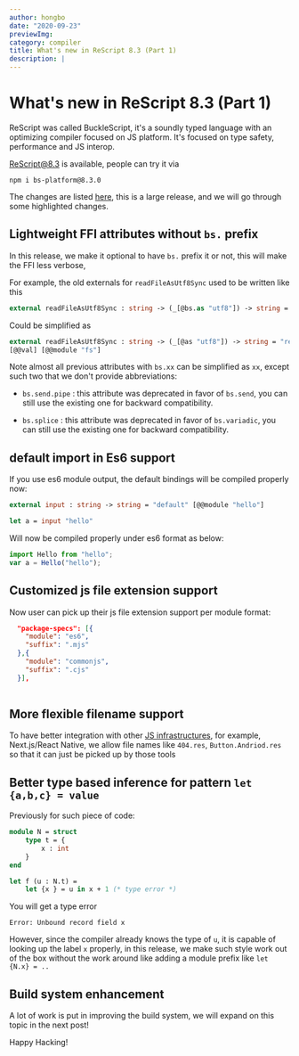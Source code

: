 ```yaml
---
author: hongbo
date: "2020-09-23" 
previewImg:
category: compiler
title: What's new in ReScript 8.3 (Part 1)
description: |
---
```



# What's new in ReScript 8.3 (Part 1)

ReScript was called BuckleScript, 
it's a soundly typed language with an optimizing compiler focused on JS platform. 
It's focused on type safety, performance and JS interop.

ReScript@8.3 is available, people can try it via

```
npm i bs-platform@8.3.0
```

The changes are listed [here](https://github.com/rescript-lang/rescript-compiler/blob/master/Changes.md#83), this is a large release,  and we will go through some highlighted changes.



## Lightweight FFI attributes without `bs.` prefix

In this release, we make it optional to have `bs.` prefix it or not, this will make the FFI less verbose,

For example, the old externals for `readFileAsUtf8Sync` used to be written like this


```ocaml
external readFileAsUtf8Sync : string -> (_[@bs.as "utf8"]) -> string = "readFileSync" [@@bs.val] [@@bs.module "fs"]
```

Could be simplified as 
```ocaml
external readFileAsUtf8Sync : string -> (_[@as "utf8"]) -> string = "readFileSync" 
[@@val] [@@module "fs"]
```

Note almost all previous attributes with `bs.xx` can be simplified as `xx`, except such two that 
we don't provide abbreviations:

- `bs.send.pipe` : this attribute was deprecated in favor of `bs.send`, you can still use the existing one for backward compatibility.

- `bs.splice` : this attribute was deprecated in favor of `bs.variadic`, you can still use the existing one for 
backward compatibility.


## default import in Es6 support

If you use es6 module output, the default bindings will be compiled properly now:

```ocaml
external input : string -> string = "default" [@@module "hello"]

let a = input "hello"
```

Will now be compiled properly under es6 format as below:

```js
import Hello from "hello";
var a = Hello("hello");
```


## Customized js file extension support

Now user can pick up their js file extension support per module format:

```json
  "package-specs": [{
    "module": "es6",
    "suffix": ".mjs"
  },{
    "module": "commonjs",
    "suffix": ".cjs"
  }],
  
```

## More flexible filename support

To have better integration with other [JS infrastructures](https://github.com/rescript-lang/rescript-compiler/issues/4624), for example, Next.js/React Native, we allow file names like `404.res`, `Button.Andriod.res` so that it can just be picked up by those tools



## Better type based inference for pattern `let {a,b,c} = value`

Previously for such piece of code:

```ocaml
module N = struct 
    type t = {
        x : int 
    }
end

let f (u : N.t) = 
    let {x } = u in x + 1 (* type error *)
```

You will get a type error

```
Error: Unbound record field x
```

However, since the compiler already knows the type of `u`, it is capable of looking up the label `x` properly, 
in this release, we make such style work out of the box without the work around like adding a module prefix like `let {N.x} = ..`

## Build system enhancement 

A lot of work is put in improving the build system, we will expand on this topic in the next post!

Happy Hacking!